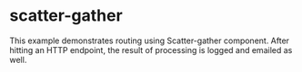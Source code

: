 scatter-gather
==============

This example demonstrates routing using Scatter-gather component. After hitting an HTTP endpoint, the result of processing is logged and emailed as well.
